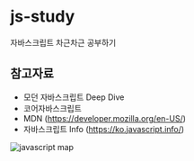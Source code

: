 # js-study

자바스크립트 차근차근 공부하기

## 참고자료
- 모던 자바스크립트 Deep Dive
- 코어자바스크립트
- MDN (https://developer.mozilla.org/en-US/)
- 자바스크립트 Info (https://ko.javascript.info/)

![javascript map](https://user-images.githubusercontent.com/67692759/158602166-ed1d9b7f-15bb-4fe4-b60e-d93e9240b5b3.png)

